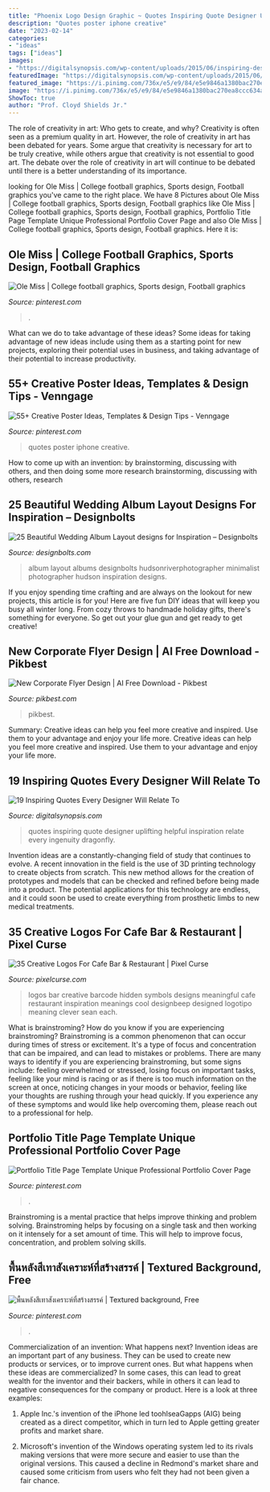 ```yaml
---
title: "Phoenix Logo Design Graphic ~ Quotes Inspiring Quote Designer Uplifting Helpful Inspiration Relate Every Ingenuity Dragonfly"
description: "Quotes poster iphone creative"
date: "2023-02-14"
categories:
- "ideas"
tags: ["ideas"]
images:
- "https://digitalsynopsis.com/wp-content/uploads/2015/06/inspiring-design-quotes-10.jpg"
featuredImage: "https://digitalsynopsis.com/wp-content/uploads/2015/06/inspiring-design-quotes-10.jpg"
featured_image: "https://i.pinimg.com/736x/e5/e9/84/e5e9846a1380bac270ea8ccc634afce2.jpg"
image: "https://i.pinimg.com/736x/e5/e9/84/e5e9846a1380bac270ea8ccc634afce2.jpg"
ShowToc: true
author: "Prof. Cloyd Shields Jr."
---
```



The role of creativity in art: Who gets to create, and why?
Creativity is often seen as a premium quality in art. However, the role of creativity in art has been debated for years. Some argue that creativity is necessary for art to be truly creative, while others argue that creativity is not essential to good art. The debate over the role of creativity in art will continue to be debated until there is a better understanding of its importance.

	

		
looking for Ole Miss | College football graphics, Sports design, Football graphics you've came to the right place. We have 8 Pictures about Ole Miss | College football graphics, Sports design, Football graphics like Ole Miss | College football graphics, Sports design, Football graphics, Portfolio Title Page Template Unique Professional Portfolio Cover Page and also Ole Miss | College football graphics, Sports design, Football graphics. Here it is:
		
    
## Ole Miss | College Football Graphics, Sports Design, Football Graphics

<img loading=lazy src="https://i.pinimg.com/736x/2b/8a/16/2b8a16d5dcf36b1008d03fc7cc1b8fbf.jpg" onerror="this.onerror=null;this.src='https://tse1.mm.bing.net/th?id=OIP.MkvETtycdmNYXIIbDJ4zUAHaNK&amp;pid=15.1';" alt="Ole Miss | College football graphics, Sports design, Football graphics">

_Source: pinterest.com_

>. 

	

What can we do to take advantage of these ideas?
Some ideas for taking advantage of new ideas include using them as a starting point for new projects, exploring their potential uses in business, and taking advantage of their potential to increase productivity.

    
## 55+ Creative Poster Ideas, Templates &amp; Design Tips - Venngage

<img loading=lazy src="https://i.pinimg.com/736x/e5/e9/84/e5e9846a1380bac270ea8ccc634afce2.jpg" onerror="this.onerror=null;this.src='https://tse1.mm.bing.net/th?id=OIP.YCKywshzrUtbLGqU-4zw6wHaNK&amp;pid=15.1';" alt="55+ Creative Poster Ideas, Templates &amp; Design Tips - Venngage">

_Source: pinterest.com_

>quotes poster iphone creative. 

	

How to come up with an invention: by brainstorming, discussing with others, and then doing some more research
brainstorming, discussing with others, research

    
## 25 Beautiful Wedding Album Layout Designs For Inspiration – Designbolts

<img loading=lazy src="http://www.designbolts.com/wp-content/uploads/2017/03/wedding-photography-album-design.jpg" onerror="this.onerror=null;this.src='https://tse4.mm.bing.net/th?id=OIP.YAdEkkydPD-9h0wpbWahSQHaJG&amp;pid=15.1';" alt="25 Beautiful Wedding Album Layout designs for Inspiration – Designbolts">

_Source: designbolts.com_

>album layout albums designbolts hudsonriverphotographer minimalist photographer hudson inspiration designs. 

	

If you enjoy spending time crafting and are always on the lookout for new projects, this article is for you! Here are five fun DIY ideas that will keep you busy all winter long. From cozy throws to handmade holiday gifts, there's something for everyone. So get out your glue gun and get ready to get creative!

    
## New Corporate Flyer Design | AI Free Download - Pikbest

<img loading=lazy src="https://img.pikbest.com/01/59/68/13bpIkbEsT9Ag.jpg-0.jpg!bw700" onerror="this.onerror=null;this.src='https://tse1.mm.bing.net/th?id=OIP.zxKWPZu2xrD5g4fDl1PFcwHaLJ&amp;pid=15.1';" alt="New Corporate Flyer Design | AI Free Download - Pikbest">

_Source: pikbest.com_

>pikbest. 

	

Summary: Creative ideas can help you feel more creative and inspired. Use them to your advantage and enjoy your life more.
Creative ideas can help you feel more creative and inspired. Use them to your advantage and enjoy your life more.

    
## 19 Inspiring Quotes Every Designer Will Relate To

<img loading=lazy src="https://digitalsynopsis.com/wp-content/uploads/2015/06/inspiring-design-quotes-10.jpg" onerror="this.onerror=null;this.src='https://tse4.mm.bing.net/th?id=OIP.fj3x3iR3Joa44I9i2UjQ0AHaHa&amp;pid=15.1';" alt="19 Inspiring Quotes Every Designer Will Relate To">

_Source: digitalsynopsis.com_

>quotes inspiring quote designer uplifting helpful inspiration relate every ingenuity dragonfly. 

	

Invention ideas are a constantly-changing field of study that continues to evolve. A recent innovation in the field is the use of 3D printing technology to create objects from scratch. This new method allows for the creation of prototypes and models that can be checked and refined before being made into a product. The potential applications for this technology are endless, and it could soon be used to create everything from prosthetic limbs to new medical treatments.

    
## 35 Creative Logos For Cafe Bar &amp; Restaurant | Pixel Curse

<img loading=lazy src="https://pixelcurse.com/wp-content/uploads/2011/01/BarCode_7.jpg" onerror="this.onerror=null;this.src='https://tse2.mm.bing.net/th?id=OIP.RtyxR2jNhcxaGHwNPmgqRwHaGA&amp;pid=15.1';" alt="35 Creative Logos For Cafe Bar &amp; Restaurant | Pixel Curse">

_Source: pixelcurse.com_

>logos bar creative barcode hidden symbols designs meaningful cafe restaurant inspiration meanings cool designbeep designed logotipo meaning clever sean each. 

	

What is brainstroming?
How do you know if you are experiencing brainstroming? Brainstroming is a common phenomenon that can occur during times of stress or excitement. It's a type of focus and concentration that can be impaired, and can lead to mistakes or problems. There are many ways to identify if you are experiencing brainstroming, but some signs include: feeling overwhelmed or stressed, losing focus on important tasks, feeling like your mind is racing or as if there is too much information on the screen at once, noticing changes in your moods or behavior, feeling like your thoughts are rushing through your head quickly. If you experience any of these symptoms and would like help overcoming them, please reach out to a professional for help.

    
## Portfolio Title Page Template Unique Professional Portfolio Cover Page

<img loading=lazy src="https://i.pinimg.com/736x/93/ba/cd/93bacd6287f53c4cb8b1b0672a882b97.jpg" onerror="this.onerror=null;this.src='https://tse4.mm.bing.net/th?id=OIP.hTVhGW5W7XV8C0oQHXPISQAAAA&amp;pid=15.1';" alt="Portfolio Title Page Template Unique Professional Portfolio Cover Page">

_Source: pinterest.com_

>. 

	

Brainstroming is a mental practice that helps improve thinking and problem solving. Brainstroming helps by focusing on a single task and then working on it intensely for a set amount of time. This will help to improve focus, concentration, and problem solving skills.

    
## พื้นหลังสีเทาสังเคราะห์ที่สร้างสรรค์ | Textured Background, Free

<img loading=lazy src="https://i.pinimg.com/736x/06/50/d4/0650d4c065d579168f7e0c1c31b2a0c3.jpg" onerror="this.onerror=null;this.src='https://tse2.mm.bing.net/th?id=OIP.A1PvJQv5BjGPL4o35Z7PAQHaLG&amp;pid=15.1';" alt="พื้นหลังสีเทาสังเคราะห์ที่สร้างสรรค์ | Textured background, Free">

_Source: pinterest.com_

>. 

	

Commercialization of an invention: What happens next?
Invention ideas are an important part of any business. They can be used to create new products or services, or to improve current ones. But what happens when these ideas are commercialized? In some cases, this can lead to great wealth for the inventor and their backers, while in others it can lead to negative consequences for the company or product. Here is a look at three examples:
1. Apple Inc.'s invention of the iPhone led toohlseaGapps (AIG) being created as a direct competitor, which in turn led to Apple getting greater profits and market share.

2. Microsoft's invention of the Windows operating system led to its rivals making versions that were more secure and easier to use than the original versions. This caused a decline in Redmond's market share and caused some criticism from users who felt they had not been given a fair chance.

